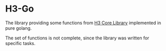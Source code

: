 # H3-Go

The library providing some functions from [H3 Core Library](https://github.com/uber/h3) implemented in pure golang.

The set of functions is not complete, since the library was written for specific tasks.
